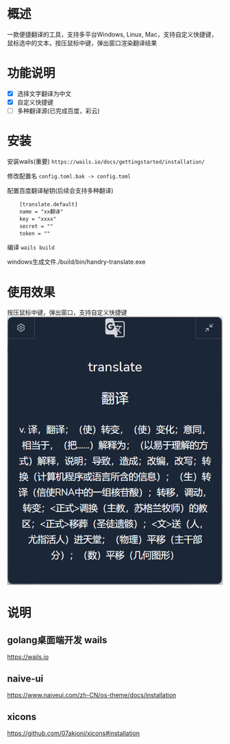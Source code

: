 # 概述
一款便捷翻译的工具，支持多平台Windows, Linux, Mac，支持自定义快捷键，鼠标选中的文本，按压鼠标中键，弹出窗口渲染翻译结果

# 功能说明
- [x] 选择文字翻译为中文
- [x] 自定义快捷键
- [ ] 多种翻译源(已完成百度，彩云)

# 安装
安装wails(重要)
`https://wails.io/docs/gettingstarted/installation/`

修改配置名
`config.toml.bak -> config.toml`

配置百度翻译秘钥(后续会支持多种翻译)
```txt
    [translate.default]
    name = "xx翻译"
    key = "xxxx"
    secret = ""
    token = ""
```

编译
`wails build`

windows生成文件./build/bin/handry-translate.exe

# 使用效果
按压鼠标中键，弹出窗口，支持自定义快捷键
![Alt text](image.png)
# 说明
## golang桌面端开发 wails
https://wails.io
## naive-ui
https://www.naiveui.com/zh-CN/os-theme/docs/installation

## xicons
https://github.com/07akioni/xicons#installation
